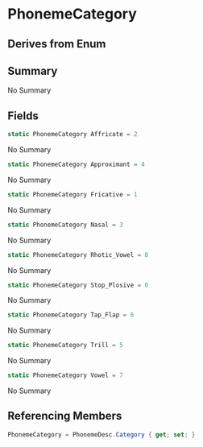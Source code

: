 # PhonemeCategory

## Derives from Enum

## Summary

No Summary
## Fields

```c#
static PhonemeCategory Affricate = 2
```
No Summary
```c#
static PhonemeCategory Approximant = 4
```
No Summary
```c#
static PhonemeCategory Fricative = 1
```
No Summary
```c#
static PhonemeCategory Nasal = 3
```
No Summary
```c#
static PhonemeCategory Rhotic_Vowel = 8
```
No Summary
```c#
static PhonemeCategory Stop_Plosive = 0
```
No Summary
```c#
static PhonemeCategory Tap_Flap = 6
```
No Summary
```c#
static PhonemeCategory Trill = 5
```
No Summary
```c#
static PhonemeCategory Vowel = 7
```
No Summary
## Referencing Members

```c#
PhonemeCategory = PhonemeDesc.Category { get; set; } 
```
